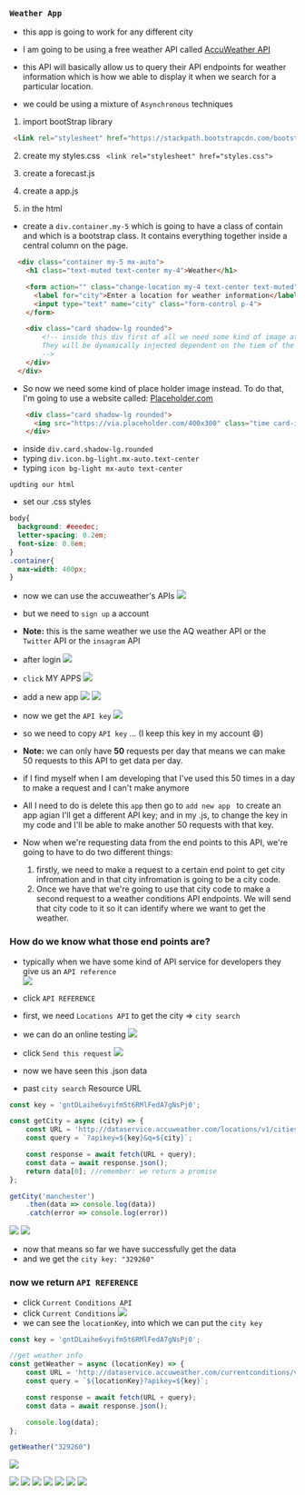  ### `Weather App`

 - this app is going to work for any different city 
 - I am going to be using a free weather API called 
[AccuWeather API](https://developer.accuweather.com/)

- this API will basically allow us to query their API endpoints for weather
information which is how we able to display it when we search for a particular location.
- we could be using a mixture of `Asynchronous` techniques 

1. import bootStrap library
```html
 <link rel="stylesheet" href="https://stackpath.bootstrapcdn.com/bootstrap/4.3.1/css/bootstrap.min.css" integrity="sha384-ggOyR0iXCbMQv3Xipma34MD+dH/1fQ784/j6cY/iJTQUOhcWr7x9JvoRxT2MZw1T" crossorigin="anonymous">
```

2. create my styles.css
` <link rel="stylesheet" href="styles.css">`

3. create a forecast.js
4. create a app.js

5. in the html
 - create a `div.container.my-5` which is going to have a class of contain and which is a bootstrap class. It contains everything together inside a central column on the page.

```html
  <div class="container my-5 mx-auto">
    <h1 class="text-muted text-center my-4">Weather</h1>

    <form action="" class="change-location my-4 text-center text-muted">
      <label for="city">Enter a location for weather information</label>
      <input type="text" name="city" class="form-control p-4">
    </form>

    <div class="card shadow-lg rounded">
        <!-- inside this div first of all we need some kind of image at the top And this image is ultimately going to be a picture of the day or the night. 
        They will be dynamically injected dependent on the tiem of the city we look up if it's nighttime we're goint to show the night image; if it's in daytime we're going to show the day image
        -->
    </div>
  </div>
```
- So now we need some kind of place holder image instead. To do that, I'm going to use a website called:
[Placeholder.com](https://placeholder.com/)

```html
    <div class="card shadow-lg rounded">
      <img src="https://via.placeholder.com/400x300" class="time card-img-top">
    </div>
```

- inside `div.card.shadow-lg.rounded`
- typing `div.icon.bg-light.mx-auto.text-center`
- typing `icon bg-light mx-auto text-center`

`updting our html`

- set our .css styles
```css
body{
  background: #eeedec;
  letter-spacing: 0.2em;
  font-size: 0.8em;
}
.container{
  max-width: 400px;
}
```
- now we can use the accuweather's APIs
![](img/2.png)

- but we need to `sign up` a account

- **Note:** this is the same weather we use the AQ weather API or the `Twitter` API or the `insagram` API

- after login
![](img/3.png)

- `click` MY APPS
![](img/4.png)

- add a new app
![](img/5.png)
![](img/6.png)

- now we get the `API key`
![](img/7.png)

- so we need to copy `API key` ... (I keep this key in my account 😄)
- **Note:** we can only have **50** requests per day that means we can make 50 requests to this API to get data per day.

- if I find myself when I am developing that I've used this 50 times in a day to make a request and I can't make anymore
- All I need to do is delete this `app` then go to `add new app ` to create an app agian I'll get a different API key; and in my .js, to change the key in my code and I'll be able to make another 50 requests with that key. 


- Now when we're requesting data from the end points to this API, we're going to have to do two different things:
    1. firstly, we need to make a request to a certain end point to get city infromation and in that city infromation is going to be a city code. 
    2. Once we have that we're going to use that city code to make a second request to a weather conditions API endpoints. We will send that city code to it so it can identify where we want to get the weather.


### How do we know what those end points are?
   - typically when we have some kind of API service for developers they give us an `API reference`  
![](img/8.png)

- click `API REFERENCE`

- first, we need `Locations API` to get the city => `city search`
- we can do an online testing
![](img/9.png)
- click `Send this request`
![](img/10.png)
- now we have seen this .json data

- past `city search` Resource URL

```js
const key = 'gntDLaihe6vyifm5t6RMlFedA7gNsPj0';

const getCity = async (city) => {
    const URL = 'http://dataservice.accuweather.com/locations/v1/cities/search';
    const query = `?apikey=${key}&q=${city}`;

    const response = await fetch(URL + query);
    const data = await response.json();
    return data[0]; //remember: we return a promise
};

getCity('manchester')
    .then(data => console.log(data))
    .catch(error => console.log(error))
```
![](img/11.png)
![](img/12.png)

- now that means so far we have successfully get the data
- and we get the `city key: "329260"` 


### now we return `API REFERENCE`
- click `Current Conditions API`
- click `Current Conditions`
![](img/13.png)
- we can see the `locationKey`, into which we can put the `city key`

```js
const key = 'gntDLaihe6vyifm5t6RMlFedA7gNsPj0';

//get weather info
const getWeather = async (locationKey) => {
    const URL = 'http://dataservice.accuweather.com/currentconditions/v1/';
    const query = `${locationKey}?apikey=${key}`;

    const response = await fetch(URL + query);
    const data = await response.json();

    console.log(data);
};

getWeather("329260")
```
![](img/14.png)









![](img/.png)
![](img/.png)
![](img/.png)
![](img/.png)
![](img/.png)
![](img/.png)
![](img/.png)









